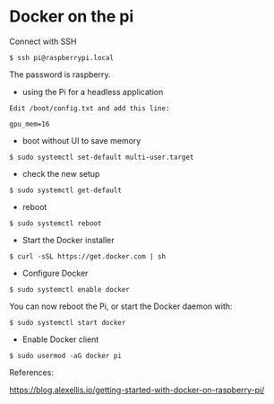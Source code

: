 # Docker on the pi


Connect with SSH

```
$ ssh pi@raspberrypi.local
```

The password is raspberry.

* using the Pi for a headless application 

```
Edit /boot/config.txt and add this line:

gpu_mem=16
```

* boot without UI to save memory

```
$ sudo systemctl set-default multi-user.target
```

* check the new setup

```
$ sudo systemctl get-default
```

* reboot

```
$ sudo systemctl reboot
```


* Start the Docker installer

```
$ curl -sSL https://get.docker.com | sh
```

* Configure Docker

```
$ sudo systemctl enable docker
```

You can now reboot the Pi, or start the Docker daemon with:

```
$ sudo systemctl start docker
```

* Enable Docker client

```
$ sudo usermod -aG docker pi
```


References: 

https://blog.alexellis.io/getting-started-with-docker-on-raspberry-pi/
